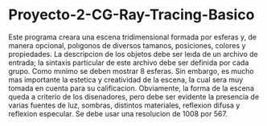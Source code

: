 # Proyecto-2-CG-Ray-Tracing-Basico
Este programa creara una escena tridimensional formada por esferas y, de manera opcional, polıgonos de diversos tamanos, posiciones, colores y propiedades. La descripcion de los objetos debe ser leıda de un archivo de entrada; la sintaxis particular de este archivo debe ser definida por cada grupo. Como mınimo se deben mostrar 8 esferas. Sin embargo, es mucho mas importante la estetica y creatividad de la escena, la cual sera muy tomada en cuenta para su calificacion. Obviamente, la forma de la escena queda a criterio de los disenadores, pero debe ser evidente la presencia de varias fuentes de luz, sombras, distintos materiales, reflexion difusa y reflexion especular. Se debe usar una resolucion de 1008 por 567.
